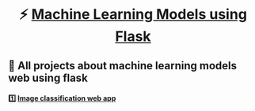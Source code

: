 <div align="center">
  <strong><h1> ⚡️ <a href="https://github.com/YounesseELH/Machine-Learning-Models-using-Flask">Machine Learning Models using Flask</a> </h1></strong>
</div>

## 📂 All projects about machine learning models web using flask

<div>
  <strong><h4>1️⃣ <a href="https://github.com/YounesseELH/Image-classification-web-app">Image classification web app </a></h4></strong>
</div>
